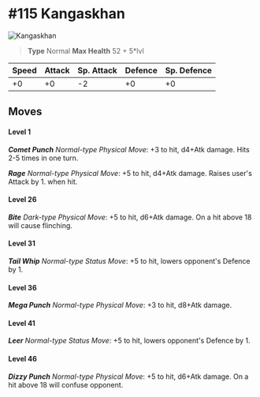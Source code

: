# #115 Kangaskhan


![Kangaskhan](https://img.pokemondb.net/sprites/home/normal/1x/kangaskhan.png)

> **Type** Normal
> **Max Health** 52 + 5\*lvl

| Speed | Attack | Sp. Attack | Defence | Sp. Defence |
| ----- | ------ | ---------- | ------- | ----------- |
| +0 | +0 | -2 | +0 | +0 |

## Moves
#### Level 1

***Comet Punch** Normal-type Physical Move*: +3 to hit, d4+Atk damage. Hits 2-5 times in one turn.

***Rage** Normal-type Physical Move*: +5 to hit, d4+Atk damage. Raises user's Attack by 1. when hit.
#### Level 26

***Bite** Dark-type Physical Move*: +5 to hit, d6+Atk damage. On a hit above 18 will cause flinching.
#### Level 31

***Tail Whip** Normal-type Status Move*: +5 to hit, lowers opponent's Defence by 1.
#### Level 36

***Mega Punch** Normal-type Physical Move*: +3 to hit, d8+Atk damage. 
#### Level 41

***Leer** Normal-type Status Move*: +5 to hit, lowers opponent's Defence by 1.
#### Level 46

***Dizzy Punch** Normal-type Physical Move*: +5 to hit, d6+Atk damage. On a hit above 18 will confuse opponent.

